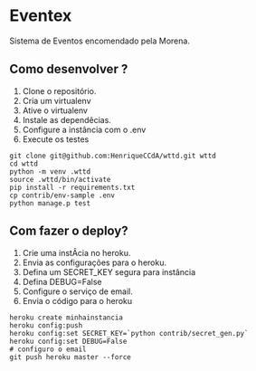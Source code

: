 # Eventex

Sistema de Eventos encomendado pela Morena.

## Como desenvolver ?

1. Clone o repositório.
2. Cria um virtualenv
3. Ative o virtualenv
4. Instale as dependêcias.
5. Configure a instância com o .env
6. Execute os testes

```consolse
git clone git@github.com:HenriqueCCdA/wttd.git wttd
cd wttd
python -m venv .wttd
source .wttd/bin/activate
pip install -r requirements.txt
cp contrib/env-sample .env
python manage.p test
```

## Com fazer o deploy?

1. Crie uma instÂcia no heroku.
2. Envia as configurações para o heroku.
3. Defina um SECRET_KEY segura para instância
4. Defina DEBUG=False
5. Configure o serviço de email.
6. Envia o código para o heroku

```console
heroku create minhainstancia
heroku config:push
heroku config:set SECRET_KEY=`python contrib/secret_gen.py`
heroku config:set DEBUG=False
# configuro o email
git push heroku master --force
```